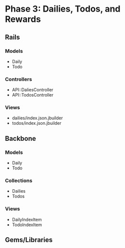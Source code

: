 # Phase 3: Dailies, Todos, and Rewards

## Rails
### Models
* Daily
* Todo

### Controllers
* API::DaliesController
* API::TodosController

### Views
* dailies/index.json.jbuilder
* todos/index.json.jbuilder

## Backbone
### Models
* Daily
* Todo

### Collections
* Dailies
* Todos

### Views
* DailyIndexItem
* TodoIndexItem

## Gems/Libraries

